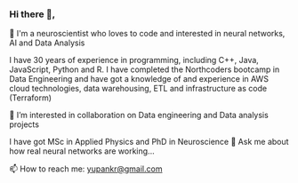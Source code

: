 ### Hi there 👋,
🔭 I'm a neuroscientist who loves to code and interested in neural networks, AI and Data Analysis

I have 30 years of experience in programming, including C++, Java, JavaScript, Python and R. I have completed the Northcoders bootcamp in Data Engineering and have got a knowledge of and experience in AWS cloud technologies, data warehousing,  ETL and infrastructure as code (Terraform)

 
👯 I’m interested in collaboration on Data engineering and Data analysis projects

I have got MSc in Applied Physics and PhD in Neuroscience
💬 Ask me about how real neural networks are working...

📫 How to reach me: yupankr@gmail.com


